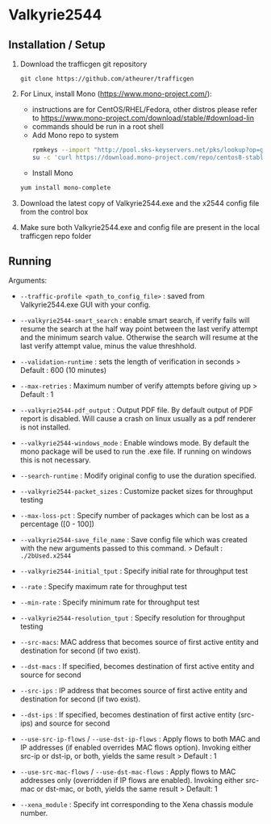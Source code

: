 # Valkyrie2544


## Installation / Setup

1. Download the trafficgen git repository
    ```
    git clone https://github.com/atheurer/trafficgen
    ```

2. For Linux, install Mono (https://www.mono-project.com/):
    * instructions are for CentOS/RHEL/Fedora, other distros please refer to https://www.mono-project.com/download/stable/#download-lin 
    * commands should be run in a root shell
    * Add Mono repo to system
      ```bash
      rpmkeys --import "http://pool.sks-keyservers.net/pks/lookup?op=get&search=0x3fa7e0328081bff6a14da29aa6a19b38d3d831ef"
      su -c 'curl https://download.mono-project.com/repo/centos8-stable.repo | tee /etc/yum.repos.d/mono-centos8-stable.repo'
      ```
    * Install Mono
    ```bash
    yum install mono-complete
    ```
3. Download the latest copy of Valkyrie2544.exe and the x2544 config file from the control box

4. Make sure both Valkyrie2544.exe and config file are present in the local trafficgen repo folder 

## Running
Arguments:
* `--traffic-profile <path_to_config_file>` : saved from Valkyrie2544.exe GUI with your config.

* `--valkyrie2544-smart_search` : enable smart search, if verify fails will resume the search at the half way point between the last verify attempt and the minimum search value. Otherwise the search will resume at the last verify attempt value, minus the value threshhold.

* `--validation-runtime` : sets the length of verification in seconds
        > Default : 600 (10 minutes)

* `--max-retries` : Maximum number of verify attempts before giving up
        > Default : 1

* `--valkyrie2544-pdf_output` : Output PDF file. By default output of PDF report is disabled. Will cause a crash on linux usually as a pdf renderer is not installed.

* `--valkyrie2544-windows_mode` : Enable windows mode. By default the mono package will be used to run the .exe file. If running on windows this is not necessary.

* `--search-runtime` : Modify original config to use the duration specified.

* `--valkyrie2544-packet_sizes` : Customize packet sizes for throughput testing

* `--max-loss-pct` : Specify number of packages which can be lost as a percentage ([0 - 100])

* `--valkyrie2544-save_file_name` : Save config file which was created with the new arguments passed to this command.
        > Default : `./2bUsed.x2544`

* `--valkyrie2544-initial_tput` : Specify initial rate for throughput test

* `--rate` : Specify maximum rate for throughput test

* `--min-rate` : Specify minimum rate for throughput test

* `--valkyrie2544-resolution_tput` : Specify resolution for throughput testing

* `--src-macs`: MAC address that becomes source of first active entity and destination for second (if two exist).

* `--dst-macs` : If specified, becomes destination of first active entity and source for second

* `--src-ips` : IP address that becomes source of first active entity and destination for second (if two exist).

* `--dst-ips` : If specified, becomes destination of first active entity (src-ips) and source for second

* `--use-src-ip-flows` / `--use-dst-ip-flows` : Apply flows to both MAC and IP addresses (if enabled overrides MAC flows option). Invoking either src-ip or dst-ip, or both, yields the same result 
        > Default : 1

* `--use-src-mac-flows` / `--use-dst-mac-flows` : Apply flows to MAC addresses only (overridden if IP flows are enabled). Invoking either src-mac or dst-mac, or both, yields the same result
        > Default: 1

* `--xena_module` : Specify int corresponding to the Xena chassis module number. 

